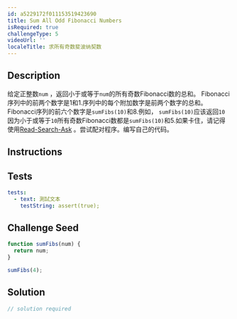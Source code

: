 ```yaml
---
id: a5229172f011153519423690
title: Sum All Odd Fibonacci Numbers
isRequired: true
challengeType: 5
videoUrl: ''
localeTitle: 求所有奇数斐波纳契数
---
```


## Description
<section id="description">给定正整数<code>num</code> ，返回小于或等于<code>num</code>的所有奇数Fibonacci数的总和。 Fibonacci序列中的前两个数字是1和1.序列中的每个附加数字是前两个数字的总和。 Fibonacci序列的前六个数字是<code>sumFibs(10)</code>和8.例如， <code>sumFibs(10)</code>应该返回<code>10</code>因为小于或等于<code>10</code>所有奇数Fibonacci数都是<code>sumFibs(10)</code>和5.如果卡住，请记得使用<a href="http://forum.freecodecamp.org/t/how-to-get-help-when-you-are-stuck/19514" target="_blank">Read-Search-Ask</a> 。尝试配对程序。编写自己的代码。 </section>

## Instructions
<section id="instructions">
</section>

## Tests
<section id='tests'>

```yml
tests:
  - text: 測試文本
    testString: assert(true);

```

</section>

## Challenge Seed
<section id='challengeSeed'>

<div id='js-seed'>

```js
function sumFibs(num) {
  return num;
}

sumFibs(4);

```

</div>



</section>

## Solution
<section id='solution'>

```js
// solution required
```
</section>
